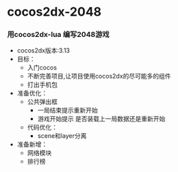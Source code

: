 # cocos2dx-2048

### 用cocos2dx-lua 编写2048游戏 

* cocos2dx版本:3.13
* 目标： 
    - 入门cocos
    - 不断完善项目,让项目使用cocos2dx的尽可能多的组件
    - 打出手机包
* 准备优化：
	- 公共弹出框
		- 一局结束提示重新开始
		- 游戏开始提示 是否装载上一局数据还是重新开始
	- 代码优化：
		- scene和layer分离
* 准备新增：
	- 网络模块
	- 排行榜
